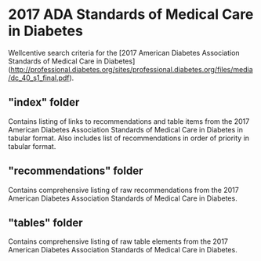 # 2017 ADA Standards of Medical Care in Diabetes
Wellcentive search criteria for the [2017 American Diabetes Association Standards of Medical Care in Diabetes] (http://professional.diabetes.org/sites/professional.diabetes.org/files/media/dc_40_s1_final.pdf).

## "index" folder
Contains listing of links to recommendations and table items from the 2017 American Diabetes Association Standards of Medical Care in Diabetes in tabular format. Also includes list of recommendations in order of priority in tabular format.

## "recommendations" folder
Contains comprehensive listing of raw recommendations from the 2017 American Diabetes Association Standards of Medical Care in Diabetes.

## "tables" folder
Contains comprehensive listing of raw table elements from the 2017 American Diabetes Association Standards of Medical Care in Diabetes.

